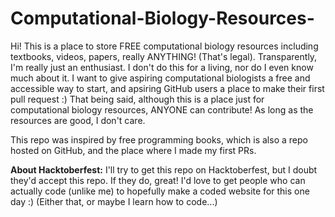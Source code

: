 # Computational-Biology-Resources-
Hi! This is a place to store FREE computational biology resources including textbooks, videos, papers, really ANYTHING! (That's legal). 
Transparently, I'm really just an enthusiast. I don't do this for a living, nor do I even know much about it. I want to give aspiring computational biologists
a free and accessible way to start, and apsiring GitHub users a place to make their first pull request :)
That being said, although this is a place just for computational biology resources, ANYONE can contribute! As long as the resources are good, I don't care.

This repo was inspired by free programming books, which is also a repo hosted on GitHub, and the place where I made my first PRs.

**About Hacktoberfest:** I'll try to get this repo on Hacktoberfest, but I doubt they'd accept this repo. If they do, great! I'd love to get people who can actually code (unlike me) 
to hopefully make a coded website for this one day :) (Either that, or maybe I learn how to code...)

